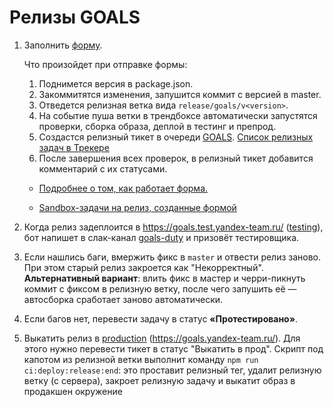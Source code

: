 # Релизы GOALS
1. Заполнить [форму](https://forms.yandex-team.ru/surveys/50569/?default_branch=master&service=goals&reason=unplanned).

    Что произойдет при отправке формы:
    1. Поднимется версия в package.json.
    2. Закоммитятся изменения, запушится коммит с версией в master.
    3. Отведется релизная ветка вида `release/goals/v<version>`.
    4. На событие пуша ветки в трендбоксе автоматически запустятся проверки, сборка образа, деплой в тестинг и препрод.
    5. Создастся релизный тикет в очереди [GOALS](https://st.yandex-team.ru/GOALS). [Список релизных задач в Трекере](https://st.yandex-team.ru/GOALS/order:updated:false/filter?resolution=empty()&type=release)
    6. После завершения всех проверок, в релизный тикет добавится комментарий с их статусами.

      - [Подробнее о том, как работает форма.](https://a.yandex-team.ru/arc/trunk/arcadia/frontend/docs/faq/release-form.md)

      - [Sandbox-задачи на релиз, созданные формой](https://sandbox.yandex-team.ru/tasks?children=true&tags=goals&desc_re=релиз&limit=20&created=14_days)

  1. Когда релиз задеплоится в https://goals.test.yandex-team.ru/ ([testing](https://deploy.yandex-team.ru/stages/tools_goals_testing)), бот напишет в слак-канал [goals-duty](https://yndx-search.slack.com/archives/C01EPR7TJ2V) и призовёт тестировщика.

  2. Если нашлись баги, вмержить фикс в `master` и отвести релиз заново. При этом старый релиз закроется как "Некорректный".
  **Альтернативный вариант**: влить фикс в мастер и черри-пикнуть коммит с фиксом в релизную ветку, после чего запушить её — автосборка сработает заново автоматически.

  5. Если багов нет, перевести задачу в статус **«Протестировано»**.

  6. Выкатить релиз в [production](https://deploy.yandex-team.ru/stages/tools_goals_prod) (https://goals.yandex-team.ru/). Для этого нужно перевести тикет в статус "Выкатить в прод". Скрипт под капотом из релизной ветки выполнит команду `npm run ci:deploy:release:end`: это проставит релизный тег, удалит релизную ветку (с сервера), закроет релизную задачу и выкатит образ в продакшен окружение

